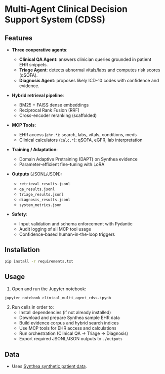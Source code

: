 # Multi-Agent Clinical Decision Support System (CDSS)

## Features

- **Three cooperative agents**:
  - **Clinical QA Agent**: answers clinician queries grounded in patient EHR snippets.
  - **Triage Agent**: detects abnormal vitals/labs and computes risk scores (qSOFA).
  - **Diagnosis Agent**: proposes likely ICD-10 codes with confidence and evidence.

- **Hybrid retrieval pipeline**:
  - BM25 + FAISS dense embeddings
  - Reciprocal Rank Fusion (RRF)
  - Cross-encoder reranking (scaffolded)

- **MCP Tools**:
  - EHR access (`ehr.*`): search, labs, vitals, conditions, meds
  - Clinical calculators (`calc.*`): qSOFA, eGFR, lab interpretation

- **Training / Adaptation**:
  - Domain Adaptive Pretraining (DAPT) on Synthea evidence
  - Parameter-efficient fine-tuning with LoRA

- **Outputs** (JSONL/JSON):
  - `retrieval_results.jsonl`
  - `qa_results.jsonl`
  - `triage_results.jsonl`
  - `diagnosis_results.jsonl`
  - `system_metrics.json`

- **Safety**:
  - Input validation and schema enforcement with Pydantic
  - Audit logging of all MCP tool usage
  - Confidence-based human-in-the-loop triggers

## Installation

```bash
pip install -r requirements.txt
```

## Usage

1. Open and run the Jupyter notebook:

```bash
jupyter notebook clinical_multi_agent_cdss.ipynb
```

2. Run cells in order to:
   - Install dependencies (if not already installed)
   - Download and prepare Synthea sample EHR data
   - Build evidence corpus and hybrid search indices
   - Use MCP tools for EHR access and calculations
   - Run orchestration (Clinical QA → Triage → Diagnosis)
   - Export required JSONL/JSON outputs to `./outputs`

## Data

- Uses [Synthea synthetic patient data](https://synthetichealth.github.io/synthea/).

